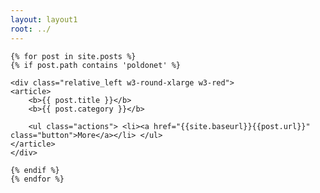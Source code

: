 ```yaml
---
layout: layout1
root: ../
---
```

<!-- poldonet -->

<p>
<div class="tiles">

	{% for post in site.posts %}
    {% if post.path contains 'poldonet' %}

    <div class="relative_left w3-round-xlarge w3-red">
	<article>
		<b>{{ post.title }}</b>
		<b>{{ post.category }}</b>
	
		<ul class="actions"> <li><a href="{{site.baseurl}}{{post.url}}" class="button">More</a></li> </ul>
	</article>
    </div>

    {% endif %}
	{% endfor %}
</div>
</p>


